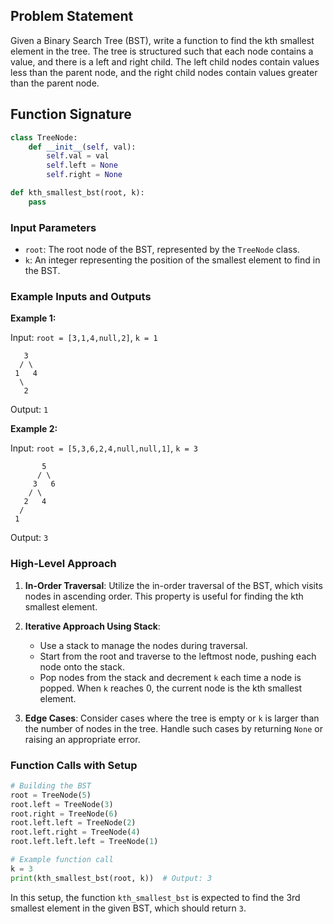 ## Problem Statement

Given a Binary Search Tree (BST), write a function to find the kth smallest element in the tree. The tree is structured such that each node contains a value, and there is a left and right child. The left child nodes contain values less than the parent node, and the right child nodes contain values greater than the parent node.

## Function Signature

```python
class TreeNode:
    def __init__(self, val):
        self.val = val
        self.left = None
        self.right = None

def kth_smallest_bst(root, k):
    pass
```

### Input Parameters

- `root`: The root node of the BST, represented by the `TreeNode` class.
- `k`: An integer representing the position of the smallest element to find in the BST.

### Example Inputs and Outputs

**Example 1:**

Input: `root = [3,1,4,null,2]`, `k = 1`
```
   3
  / \
 1   4
  \
   2
```
Output: `1`

**Example 2:**

Input: `root = [5,3,6,2,4,null,null,1]`, `k = 3`
```
       5
      / \
     3   6
    / \
   2   4
  /
 1
```
Output: `3`

### High-Level Approach

1. **In-Order Traversal**: Utilize the in-order traversal of the BST, which visits nodes in ascending order. This property is useful for finding the kth smallest element.
  
2. **Iterative Approach Using Stack**: 
    - Use a stack to manage the nodes during traversal. 
    - Start from the root and traverse to the leftmost node, pushing each node onto the stack.
    - Pop nodes from the stack and decrement `k` each time a node is popped. When `k` reaches 0, the current node is the kth smallest element.
  
3. **Edge Cases**: Consider cases where the tree is empty or `k` is larger than the number of nodes in the tree. Handle such cases by returning `None` or raising an appropriate error.

### Function Calls with Setup

```python
# Building the BST
root = TreeNode(5)
root.left = TreeNode(3)
root.right = TreeNode(6)
root.left.left = TreeNode(2)
root.left.right = TreeNode(4)
root.left.left.left = TreeNode(1)

# Example function call
k = 3
print(kth_smallest_bst(root, k))  # Output: 3
```

In this setup, the function `kth_smallest_bst` is expected to find the 3rd smallest element in the given BST, which should return `3`.
